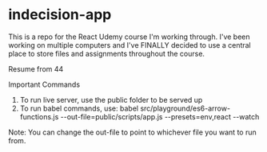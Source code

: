 # indecision-app

This is a repo for the React Udemy course I'm working through.
I've been working on multiple computers and I've FINALLY decided to use a central place to store files and assignments throughout the course.

Resume from 44

Important Commands

1. To run live server, use the public folder to be served up
2. To run babel commands, use: babel src/playground/es6-arrow-functions.js --out-file=public/scripts/app.js --presets=env,react --watch

Note: You can change the out-file to point to whichever file you want to run from.
